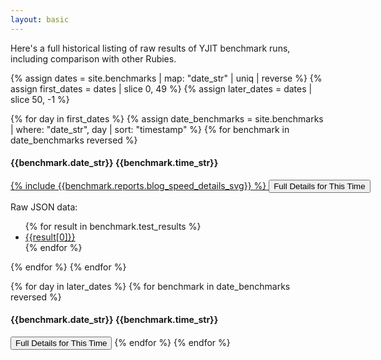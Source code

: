 ```yaml
---
layout: basic
---
```


Here's a full historical listing of raw results of YJIT benchmark runs, including comparison
with other Rubies.

{% assign dates = site.benchmarks | map: "date_str" | uniq | reverse %}
{% assign first_dates = dates | slice 0, 49 %}
{% assign later_dates = dates | slice 50, -1 %}

<!-- {% for day in first_dates %} {{day}} {% endfor %} -->
<!-- {% for day in later_dates %} {{day}} {% endfor %} -->

{% for day in first_dates %} <!-- <h3>{{ day }}</h3> -->
{% assign date_benchmarks = site.benchmarks | where: "date_str", day | sort: "timestamp" %}
{% for benchmark in date_benchmarks reversed %}

<h4 id="{{benchmark.timestamp}}">{{benchmark.date_str}} {{benchmark.time_str}}</h4>

<div style="width: 800px;">
<a href="{{ benchmark.url | relative_url }}">
{% include {{benchmark.reports.blog_speed_details_svg}} %}
<button>Full Details for This Time</button>
</a>
</div>

Raw JSON data:<br/>

<ul> {% for result in benchmark.test_results %} <li><a href="{{result[1]}}">{{result[0]}}</a></li> {% endfor %} </ul>

{% endfor %}
{% endfor %}

{% for day in later_dates %}
{% for benchmark in date_benchmarks reversed %}
<h4 id="{{benchmark.timestamp}}">{{benchmark.date_str}} {{benchmark.time_str}}</h4>

<a href="{{ benchmark_url | relative_url }}"><button>Full Details for This Time</button></a>
{% endfor %}
{% endfor %}

